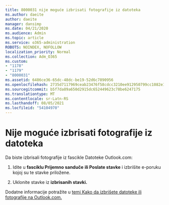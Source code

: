 ```yaml
---
title: 8000031 nije moguće izbrisati fotografije iz datoteka
ms.author: daeite
author: daeite
manager: dansimp
ms.date: 04/21/2020
ms.audience: Admin
ms.topic: article
ms.service: o365-administration
ROBOTS: NOINDEX, NOFOLLOW
localization_priority: Normal
ms.collection: Adm_O365
ms.custom:
- "1178"
- "1179"
- "8000031"
ms.assetid: 6486ce36-65dc-48dc-be19-52d6c7890956
ms.openlocfilehash: 2735d7117969ceab23476f58cdcc3210ee912950799cc1082e151bff6bf692d0
ms.sourcegitcommit: b5f7da89a650d2915dc652449623c78be6247175
ms.translationtype: MT
ms.contentlocale: sr-Latn-RS
ms.lasthandoff: 08/05/2021
ms.locfileid: "54104970"
---
```

# <a name="unable-to-delete-photos-from-files"></a>Nije moguće izbrisati fotografije iz datoteka

Da biste izbrisali fotografije iz fascikle Datoteke Outlook.com:
  
1. Idite u **fasciklu Prijemno sanduče** **ili Poslate stavke** i izbrišite e-poruku kojoj su te stavke priložene.

2. Uklonite stavke iz **izbrisanih stavki.**

Dodatne informacije potražite u [temi Kako da izbrišete datoteke ili fotografije na Outlook.com.](https://support.office.com/article/bae0531f-040f-4c42-90b9-786ca718c16d.aspx)
  